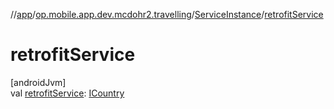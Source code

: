 //[app](../../../index.md)/[op.mobile.app.dev.mcdohr2.travelling](../index.md)/[ServiceInstance](index.md)/[retrofitService](retrofit-service.md)

# retrofitService

[androidJvm]\
val [retrofitService](retrofit-service.md): [ICountry](../-i-country/index.md)
